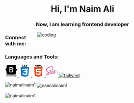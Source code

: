 <h1 align="center">Hi, I'm Naim Ali</h1>
<h3 align="center">Now, I am learning frontend developer</h3>

<img align="right" alt="coding" width="400" src="https://www.google.com/url?sa=i&url=https%3A%2F%2Ftenor.com%2Fview%2Fcoding-gif-18655255&psig=AOvVaw2LajQFuGWLnawhv3231Qdp&ust=1674910064417000&source=images&cd=vfe&ved=0CA8QjRxqFwoTCPitwrPk5_wCFQAAAAAdAAAAABAR" />

<h3 align="left">Connect with me:</h3>
<p align="left">
</p>

<h3 align="left">Languages and Tools:</h3>
<p align="left"> <a href="https://getbootstrap.com" target="_blank" rel="noreferrer"> <img src="https://raw.githubusercontent.com/devicons/devicon/master/icons/bootstrap/bootstrap-plain-wordmark.svg" alt="bootstrap" width="40" height="40"/> </a> <a href="https://www.w3schools.com/css/" target="_blank" rel="noreferrer"> <img src="https://raw.githubusercontent.com/devicons/devicon/master/icons/css3/css3-original-wordmark.svg" alt="css3" width="40" height="40"/> </a> <a href="https://www.w3.org/html/" target="_blank" rel="noreferrer"> <img src="https://raw.githubusercontent.com/devicons/devicon/master/icons/html5/html5-original-wordmark.svg" alt="html5" width="40" height="40"/> </a> <a href="https://sass-lang.com" target="_blank" rel="noreferrer"> <img src="https://raw.githubusercontent.com/devicons/devicon/master/icons/sass/sass-original.svg" alt="sass" width="40" height="40"/> </a> <a href="https://tailwindcss.com/" target="_blank" rel="noreferrer"> <img src="https://www.vectorlogo.zone/logos/tailwindcss/tailwindcss-icon.svg" alt="tailwind" width="40" height="40"/> </a> </p>

<p><img align="left" src="https://github-readme-stats.vercel.app/api/top-langs?username=naimalinaim1&show_icons=true&locale=en&layout=compact" alt="naimalinaim1" /></p>

<p>&nbsp;<img align="center" src="https://github-readme-stats.vercel.app/api?username=naimalinaim1&show_icons=true&locale=en" alt="naimalinaim1" /></p>

<p><img align="center" src="https://github-readme-streak-stats.herokuapp.com/?user=naimalinaim1&" alt="naimalinaim1" /></p>
